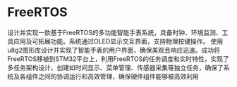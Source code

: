 # FreeRTOS
设计并实现一款基于FreeRTOS的多功能智能手表系统，具备时钟、环境监测、工具应用及可拓展功能。系统通过OLED显示交互界面，支持物理按键操作。
使用u8g2图形库设计并实现了智能手表的用户界面，确保美观且响应迅速。成功将FreeRTOS移植到STM32平台上，利用FreeRTOS的任务调度和实时特性，实现了多任务架构设计，创建如时间显示、菜单管理、传感器采集等独立任务，确保了系统及各组件之间的协调运行和高效管理，确保硬件组件能够被高效利用
